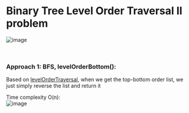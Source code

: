 # Binary Tree Level Order Traversal II problem
![image](https://user-images.githubusercontent.com/25105806/135961171-59f716f0-9b90-450d-ae3c-016ea5bafa9a.png)

<br />

### Approach 1: BFS, levelOrderBottom():
Based on [levelOrderTraversal](https://github.com/artisan1218/LeetCode-Solution/tree/main/levelOrderTraversal), when we get the top-bottom order list, we just simply reverse the list and return it

Time complexity O(n):\
![image](https://user-images.githubusercontent.com/25105806/135961361-84769ad6-170e-4b6f-b567-7fa6f12fe6d6.png)
